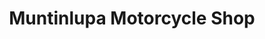 ---
title: "Muntinlupa Motorcycle Shop"
url: /muntinlupa/muntinlupa-motorcycle-shop/
shop: motorcycle
---